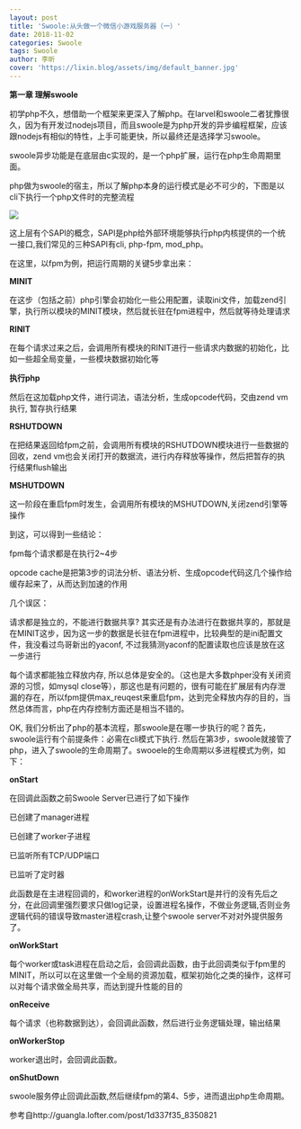 ```yaml
---
layout: post
title: 'Swoole:从头做一个微信小游戏服务器（一）'
date: 2018-11-02
categories: Swoole
tags: Swoole
author: 李昕
cover: 'https://lixin.blog/assets/img/default_banner.jpg'
---
```


**第一章 理解swoole**

初学php不久，想借助一个框架来更深入了解php。在larvel和swoole二者犹豫很久，因为有开发过nodejs项目，而且swoole是为php开发的异步编程框架，应该跟nodejs有相似的特性，上手可能更快，所以最终还是选择学习swoole。

swoole异步功能是在底层由c实现的，是一个php扩展，运行在php生命周期里面。

php做为swoole的宿主，所以了解php本身的运行模式是必不可少的，下图是以cli下执行一个php文件时的完整流程

![](https://lixin.blog/assets/post_img/swoole_mini_game_img_1.png)

这上层有个SAPI的概念，SAPI是php给外部环境能够执行php内核提供的一个统一接口,我们常见的三种SAPI有cli, php-fpm, mod_php。

在这里，以fpm为例，把运行周期的关键5步拿出来：

**MINIT**

在这步（包括之前）php引擎会初始化一些公用配置，读取ini文件，加载zend引擎，执行所以模块的MINIT模块，然后就长驻在fpm进程中，然后就等待处理请求

**RINIT**

在每个请求过来之后，会调用所有模块的RINIT进行一些请求内数据的初始化，比如一些超全局变量，一些模块数据初始化等

**执行php**

然后在这加载php文件，进行词法，语法分析，生成opcode代码，交由zend vm执行, 暂存执行结果

**RSHUTDOWN**

在把结果返回给fpm之前，会调用所有模块的RSHUTDOWN模块进行一些数据的回收，zend vm也会关闭打开的数据流，进行内存释放等操作，然后把暂存的执行结果flush输出

**MSHUTDOWN**

这一阶段在重启fpm时发生，会调用所有模块的MSHUTDOWN,关闭zend引擎等操作

到这，可以得到一些结论：

fpm每个请求都是在执行2~4步

opcode cache是把第3步的词法分析、语法分析、生成opcode代码这几个操作给缓存起来了，从而达到加速的作用

几个误区：

请求都是独立的，不能进行数据共享? 其实还是有办法进行在数据共享的，那就是在MINIT这步，因为这一步的数据是长驻在fpm进程中，比较典型的是ini配置文件，我没看过鸟哥新出的yaconf, 不过我猜测yaconf的配置读取也应该是放在这一步进行

每个请求都能独立释放内存, 所以总体是安全的。（这也是大多数phper没有关闭资源的习惯，如mysql close等），那这也是有问题的，很有可能在扩展层有内存泄漏的存在，所以fpm提供max_reuqest来重启fpm，达到完全释放内存的目的，当然总体而言，php在内存控制方面还是相当不错的。

OK, 我们分析出了php的基本流程，那swoole是在哪一步执行的呢？首先，swoole运行有个前提条件：必需在cli模式下执行. 然后在第3步，swoole就接管了php，进入了swoole的生命周期了。swooele的生命周期以多进程模式为例，如下：

**onStart**

在回调此函数之前Swoole Server已进行了如下操作

已创建了manager进程

已创建了worker子进程

已监听所有TCP/UDP端口

已监听了定时器

此函数是在主进程回调的，和worker进程的onWorkStart是并行的没有先后之分，在此回调里强烈要求只做log记录，设置进程名操作，不做业务逻辑,否则业务逻辑代码的错误导致master进程crash,让整个swoole server不对对外提供服务了。

**onWorkStart**

每个worker或task进程在启动之后，会回调此函数，由于此回调类似于fpm里的MINIT，所以可以在这里做一个全局的资源加载，框架初始化之类的操作，这样可以对每个请求做全局共享，而达到提升性能的目的

**onReceive**

每个请求（也称数据到达），会回调此函数，然后进行业务逻辑处理，输出结果

**onWorkerStop**

worker退出时，会回调此函数。

**onShutDown**

swoole服务停止回调此函数,然后继续fpm的第4、5步，进而退出php生命周期。

参考自http://guangla.lofter.com/post/1d337f35_8350821